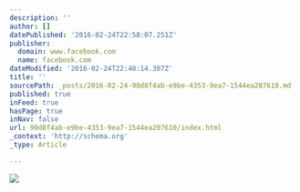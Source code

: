 ```yaml
---
description: ''
author: []
datePublished: '2016-02-24T22:58:07.251Z'
publisher:
  domain: www.facebook.com
  name: facebook.com
dateModified: '2016-02-24T22:48:14.307Z'
title: ''
sourcePath: _posts/2016-02-24-90d8f4ab-e9be-4353-9ea7-1544ea207610.md
published: true
inFeed: true
hasPage: true
inNav: false
url: 90d8f4ab-e9be-4353-9ea7-1544ea207610/index.html
_context: 'http://schema.org'
_type: Article

---
```

![](https://fbcdn-sphotos-f-a.akamaihd.net/hphotos-ak-ash2/t31.0-8/10382047_767261830004820_2303485028284885639_o.jpg)